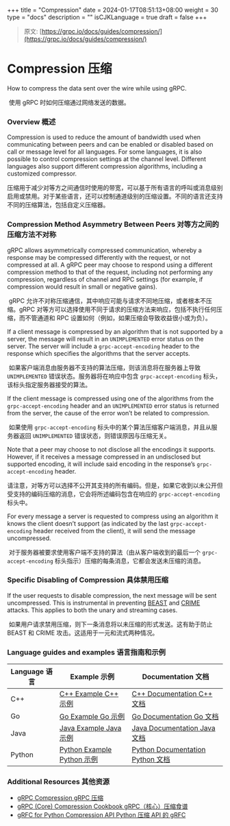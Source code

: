 +++
title = "Compression"
date = 2024-01-17T08:51:13+08:00
weight = 30
type = "docs"
description = ""
isCJKLanguage = true
draft = false
+++

> 原文: [https://grpc.io/docs/guides/compression/](https://grpc.io/docs/guides/compression/)

# Compression 压缩

How to compress the data sent over the wire while using gRPC.

​	使用 gRPC 时如何压缩通过网络发送的数据。



### Overview 概述

Compression is used to reduce the amount of bandwidth used when communicating between peers and can be enabled or disabled based on call or message level for all languages. For some languages, it is also possible to control compression settings at the channel level. Different languages also support different compression algorithms, including a customized compressor.

​	压缩用于减少对等方之间通信时使用的带宽，可以基于所有语言的呼叫或消息级别启用或禁用。对于某些语言，还可以控制通道级别的压缩设置。不同的语言还支持不同的压缩算法，包括自定义压缩器。

### Compression Method Asymmetry Between Peers 对等方之间的压缩方法不对称

gRPC allows asymmetrically compressed communication, whereby a response may be compressed differently with the request, or not compressed at all. A gRPC peer may choose to respond using a different compression method to that of the request, including not performing any compression, regardless of channel and RPC settings (for example, if compression would result in small or negative gains).

​	gRPC 允许不对称压缩通信，其中响应可能与请求不同地压缩，或者根本不压缩。gRPC 对等方可以选择使用不同于请求的压缩方法来响应，包括不执行任何压缩，而不管通道和 RPC 设置如何（例如，如果压缩会导致收益很小或为负）。

If a client message is compressed by an algorithm that is not supported by a server, the message will result in an `UNIMPLEMENTED` error status on the server. The server will include a `grpc-accept-encoding` header to the response which specifies the algorithms that the server accepts.

​	如果客户端消息由服务器不支持的算法压缩，则该消息将在服务器上导致 `UNIMPLEMENTED` 错误状态。服务器将在响应中包含 `grpc-accept-encoding` 标头，该标头指定服务器接受的算法。

If the client message is compressed using one of the algorithms from the `grpc-accept-encoding` header and an `UNIMPLEMENTED` error status is returned from the server, the cause of the error won’t be related to compression.

​	如果使用 `grpc-accept-encoding` 标头中的某个算法压缩客户端消息，并且从服务器返回 `UNIMPLEMENTED` 错误状态，则错误原因与压缩无关。

Note that a peer may choose to not disclose all the encodings it supports. However, if it receives a message compressed in an undisclosed but supported encoding, it will include said encoding in the response’s `grpc-accept-encoding` header.

​	请注意，对等方可以选择不公开其支持的所有编码。但是，如果它收到以未公开但受支持的编码压缩的消息，它会将所述编码包含在响应的 `grpc-accept-encoding` 标头中。

For every message a server is requested to compress using an algorithm it knows the client doesn’t support (as indicated by the last `grpc-accept-encoding` header received from the client), it will send the message uncompressed.

​	对于服务器被要求使用客户端不支持的算法（由从客户端收到的最后一个 `grpc-accept-encoding` 标头指示）压缩的每条消息，它都会发送未压缩的消息。

### Specific Disabling of Compression 具体禁用压缩

If the user requests to disable compression, the next message will be sent uncompressed. This is instrumental in preventing [BEAST](https://en.wikipedia.org/wiki/Transport_Layer_Security#BEAST_attack) and [CRIME](https://en.wikipedia.org/wiki/CRIME) attacks. This applies to both the unary and streaming cases.

​	如果用户请求禁用压缩，则下一条消息将以未压缩的形式发送。这有助于防止 BEAST 和 CRIME 攻击。这适用于一元和流式两种情况。

### Language guides and examples 语言指南和示例

| Language 语言 | Example 示例                                                 | Documentation 文档                                           |
| ------------- | ------------------------------------------------------------ | ------------------------------------------------------------ |
| C++           | [C++ Example C++ 示例](https://github.com/grpc/grpc/tree/master/examples/cpp/compression) | [C++ Documentation C++ 文档](https://github.com/grpc/grpc/tree/master/examples/cpp/compression) |
| Go            | [Go Example Go 示例](https://github.com/grpc/grpc-go/tree/master/examples/features/compression) | [Go Documentation Go 文档](https://github.com/grpc/grpc-go/blob/master/Documentation/compression.md) |
| Java          | [Java Example Java 示例](https://github.com/grpc/grpc-java/tree/master/examples/src/main/java/io/grpc/examples/experimental) | [Java Documentation Java 文档](https://grpc.github.io/grpc-java/javadoc/io/grpc/CallOptions.html#withCompression-java.lang.String-) |
| Python        | [Python Example Python 示例](https://github.com/grpc/grpc/tree/master/examples/python/compression) | [Python Documentation Python 文档](https://github.com/grpc/grpc/tree/master/examples/python/compression) |

### Additional Resources 其他资源

- [gRPC Compression gRPC 压缩](https://github.com/grpc/grpc/blob/master/doc/compression.md)
- [gRPC (Core) Compression Cookbook
  gRPC（核心）压缩食谱](https://github.com/grpc/grpc/blob/master/doc/compression_cookbook.md#per-call-settings)
- [gRFC for Python Compression API
  Python 压缩 API 的 gRFC](https://github.com/grpc/proposal/blob/master/L46-python-compression-api.md)

